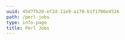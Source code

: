 ```yaml
---
uuid: 45d7fb20-ef2d-11e9-a170-b1f1706e4526
path: /perl-jobs
type: info-page
title: Perl Jobs
---
```


